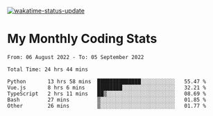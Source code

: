 [![wakatime-status-update](https://github.com/noopurphalak/noopurphalak/workflows/wakatime-status-update/badge.svg)](https://github.com/noopurphalak/noopurphalak/actions/workflows/main.yml)

# My Monthly Coding Stats

<!--START_SECTION:waka-->

```text
From: 06 August 2022 - To: 05 September 2022

Total Time: 24 hrs 44 mins

Python       13 hrs 58 mins  ██████████████░░░░░░░░░░░   55.47 %
Vue.js       8 hrs 6 mins    ████████░░░░░░░░░░░░░░░░░   32.21 %
TypeScript   2 hrs 11 mins   ██▒░░░░░░░░░░░░░░░░░░░░░░   08.69 %
Bash         27 mins         ▒░░░░░░░░░░░░░░░░░░░░░░░░   01.85 %
Other        26 mins         ▒░░░░░░░░░░░░░░░░░░░░░░░░   01.77 %
```

<!--END_SECTION:waka-->
